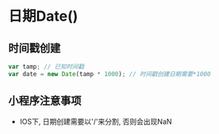 # 日期Date()

## 时间戳创建

```js
var tamp; // 已知时间戳
var date = new Date(tamp * 1000); // 时间戳创建日期需要*1000
```



## 小程序注意事项

- IOS下, 日期创建需要以'/'来分割, 否则会出现NaN

